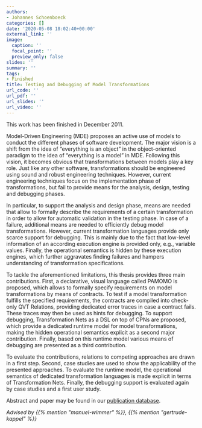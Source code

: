 ```yaml
---
authors:
- Johannes Schoenboeck
categories: []
date: '2020-05-08 18:02:40+00:00'
external_link: ''
image:
  caption: ''
  focal_point: ''
  preview_only: false
slides: ''
summary: ''
tags:
- Finished
title: Testing and Debugging of Model Transformations
url_code: ''
url_pdf: ''
url_slides: ''
url_video: ''
---
```


This work has been finished in December 2011.

Model-Driven Engineering (MDE) proposes an active use of models to conduct the different phases of software development. The major vision is a shift from the idea of “everything is an object” in the object-oriented paradigm to the idea of “everything is a model” in MDE. Following this vision, it becomes obvious that transformations between models play a key role. Just like any other software, transformations should be engineered using sound and robust engineering techniques. However, current engineering techniques focus on the implementation phase of transformations, but fail to provide means for the analysis, design, testing and debugging phases.

In particular, to support the analysis and design phase, means are needed that allow to formally describe the requirements of a certain transformation in order to allow for automatic validation in the testing phase. In case of a failure, additional means are needed to efficiently debug model transformations. However, current transformation languages provide only scarce support for debugging. This is mainly due to the fact that low-level information of an according execution engine is provided only, e.g., variable values. Finally, the operational semantics is hidden by these execution engines, which further aggravates finding failures and hampers understanding of transformation specifications.

To tackle the aforementioned limitations, this thesis provides three main contributions. First, a declarative, visual language called PAMOMO is proposed, which allows to formally specify requirements on model transformations by means of contracts. To test if a model transformation fulfills the specified requirements, the contracts are compiled into check-only QVT Relations, providing dedicated error traces in case a contract fails. These traces may then be used as hints for debugging. To support debugging, Transformation Nets as a DSL on top of CPNs are proposed, which provide a dedicated runtime model for model transformations, making the hidden operational semantics explicit as a second major contribution. Finally, based on this runtime model various means of debugging are presented as a third contribution.

To evaluate the contributions, relations to competing approaches are drawn in a first step. Second, case studies are used to show the applicability of the presented approaches. To evaluate the runtime model, the operational semantics of dedicated transformation languages is made explicit in terms of Transformation Nets. Finally, the debugging support is evaluated again by case studies and a first user study.

Abstract and paper may be found in our <a class="external" href="http://publik.tuwien.ac.at/showentry.php?ID=209018&amp;lang=2">publication database</a>.

*Advised by {{% mention "manuel-wimmer" %}}, {{% mention "gertrude-kappel" %}}*